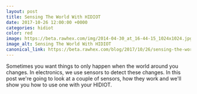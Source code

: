 ```yaml
---
layout: post
title: Sensing The World With HIDIOT
date: 2017-10-26 12:00:00 +0000
categories: hidiot
color: red
image: https://beta.rawhex.com/img/2014-04-30_at_16-44-15_1024x1024.jpg
image_alt: Sensing The World With HIDIOT
canonical_link: https://beta.rawhex.com/blog/2017/10/26/sensing-the-world-with-hidiot/
---
```


Sometimes you want things to only happen when the world around you changes. In electronics, we use sensors to detect these changes. In this post we're going to look at a couple of sensors, how they work and we'll show you how to use one with your HIDIOT.
